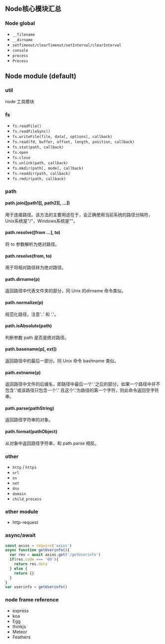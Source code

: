 ## Node核心模块汇总

### Node global
- `__filename`
- `__dirname`
- `setTimeout/clearTimeout/setInterval/clearInterval`
- `console`
- `process`
- `Process`

## Node module (default)

### util
node 工具模块

### fs
- `fs.readFile()`
- `fs.readFileSync()`
- `fs.writeFile(file, data[, options], callback)`
- `fs.read(fd, buffer, offset, length, position, callback)`
- `fs.stat(path, callback)`
- `fs.open`
- `fs.close`
- `fs.unlink(path, callback)`
- `fs.mkdir(path[, mode], callback)`
- `fs.readdir(path, callback)`
- `fs.rmdir(path, callback)`

### path

#### path.join([path1][, path2][, ...])
用于连接路径。该方法的主要用途在于，会正确使用当前系统的路径分隔符，Unix系统是"/"，Windows系统是"\"。

#### path.resolve([from ...], to)
将 to 参数解析为绝对路径。

#### path.resolve(from, to)
用于将相对路径转为绝对路径。

#### path.dirname(p)
返回路径中代表文件夹的部分，同 Unix 的dirname 命令类似。

#### path.normalize(p)
规范化路径，注意'..' 和 '.'。

#### path.isAbsolute(path)
判断参数 path 是否是绝对路径。

#### path.basename(p[, ext])
返回路径中的最后一部分。同 Unix 命令 bashname 类似。

#### path.extname(p)
返回路径中文件的后缀名，即路径中最后一个'.'之后的部分。如果一个路径中并不包含'.'或该路径只包含一个'.' 且这个'.'为路径的第一个字符，则此命令返回空字符串。

#### path.parse(pathString)
返回路径字符串的对象。

#### path.format(pathObject)
从对象中返回路径字符串，和 path.parse 相反。

### other
- `http` / `https`
- `url`
- `os`
- `net`
- `dns`
- `domain`
- `child_process`

### other module
- http-request

### async/await
```javascript
const axios = require('axios')
async function getUserinfo(){
  var res = await axios.get('/getUserinfo')
  if(res.code === '00'){
    return res.data
  } else {
    return {}
  }
}
var userinfo = getUserinfo()
```

### node frame reference
- express
- koa
- Egg
- thinkjs
- Meteor
- Feathers